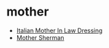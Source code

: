# mother

 * [Italian Mother In Law Dressing](index/i/italian-mother-in-law-dressing-51124220.json)
 * [Mother Sherman](index/m/mother-sherman-200346.json)
